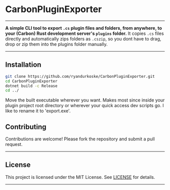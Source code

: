 # CarbonPluginExporter

---

**A simple CLI tool to export `.cs` plugin files and folders, from anywhere, to your (Carbon) Rust development server's `plugins` folder.**
It copies `.cs` files directly and automatically zips folders as `.cszip`, so you dont have to drag, drop or zip them into the plugins folder manually.

---

## Installation

```bash
git clone https://github.com/ryandurkoske/CarbonPluginExporter.git
cd CarbonPluginExporter
dotnet build -c Release
cd ../
```

Move the built executable wherever you want.  Makes most since inside your plugin project root directory or wherever your quick access dev scripts go. I like to rename it to 'export.exe'.

## Contributing

Contributions are welcome! Please fork the repository and submit a pull request.

---

## License

This project is licensed under the MIT License. See [LICENSE](LICENSE.txt) for details.

---